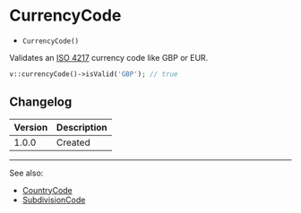 # CurrencyCode

- `CurrencyCode()`

Validates an [ISO 4217](http://en.wikipedia.org/wiki/ISO_4217) currency code like GBP or EUR.

```php
v::currencyCode()->isValid('GBP'); // true
```

## Changelog

Version | Description
--------|-------------
  1.0.0 | Created

***
See also:

- [CountryCode](CountryCode.md)
- [SubdivisionCode](SubdivisionCode.md)
